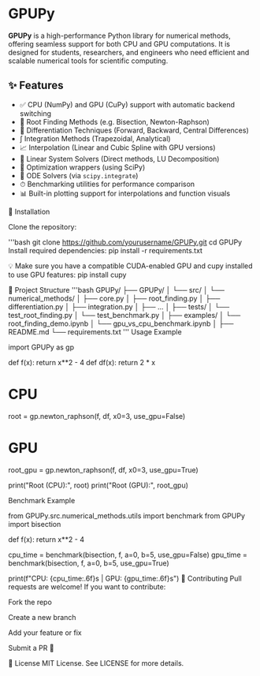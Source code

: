 # GPUPy 

**GPUPy** is a high-performance Python library for numerical methods, offering seamless support for both CPU and GPU computations. It is designed for students, researchers, and engineers who need efficient and scalable numerical tools for scientific computing.

## ✨ Features

- ✅ CPU (NumPy) and GPU (CuPy) support with automatic backend switching
- 🔁 Root Finding Methods (e.g. Bisection, Newton-Raphson)
- 🔬 Differentiation Techniques (Forward, Backward, Central Differences)
- ∫ Integration Methods (Trapezoidal, Analytical)
- 📈 Interpolation (Linear and Cubic Spline with GPU versions)
- 🔄 Linear System Solvers (Direct methods, LU Decomposition)
- 🧠 Optimization wrappers (using SciPy)
- 🧮 ODE Solvers (via `scipy.integrate`)
- ⏱ Benchmarking utilities for performance comparison
- 📊 Built-in plotting support for interpolations and function visuals

 🔧 Installation

Clone the repository:

'''bash
git clone https://github.com/yourusername/GPUPy.git
cd GPUPy
Install required dependencies:
pip install -r requirements.txt


💡 Make sure you have a compatible CUDA-enabled GPU and cupy installed to use GPU features:
pip install cupy


📁 Project Structure
'''bash
GPUPy/
├── GPUPy/
│   └── src/
│       └── numerical_methods/
│           ├── core.py
│           ├── root_finding.py
│           ├── differentiation.py
│           ├── integration.py
│           ├── ...
│
├── tests/
│   └── test_root_finding.py
│   └── test_benchmark.py
│
├── examples/
│   └── root_finding_demo.ipynb
│   └── gpu_vs_cpu_benchmark.ipynb
│
├── README.md
└── requirements.txt
'''
Usage Example

import GPUPy as gp

def f(x): return x**2 - 4
def df(x): return 2 * x

# CPU
root = gp.newton_raphson(f, df, x0=3, use_gpu=False)

# GPU
root_gpu = gp.newton_raphson(f, df, x0=3, use_gpu=True)

print("Root (CPU):", root)
print("Root (GPU):", root_gpu)

 Benchmark Example

from GPUPy.src.numerical_methods.utils import benchmark
from GPUPy import bisection

def f(x): return x**2 - 4

cpu_time = benchmark(bisection, f, a=0, b=5, use_gpu=False)
gpu_time = benchmark(bisection, f, a=0, b=5, use_gpu=True)

print(f"CPU: {cpu_time:.6f}s | GPU: {gpu_time:.6f}s")
🤝 Contributing
Pull requests are welcome! If you want to contribute:

Fork the repo

Create a new branch

Add your feature or fix

Submit a PR 🚀

📜 License
MIT License. See LICENSE for more details.
